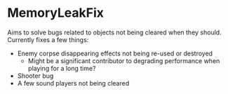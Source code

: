 # MemoryLeakFix

Aims to solve bugs related to objects not being cleared when they should. Currently fixes a few things:

- Enemy corpse disappearing effects not being re-used or destroyed
  - Might be a significant contributor to degrading performance when playing for a long time?
- Shooter bug
- A few sound players not being cleared